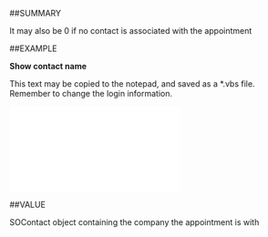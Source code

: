
##SUMMARY


It may also be 0 if no contact is associated with the appointment



##EXAMPLE

**Show contact name**

This text may be copied to the notepad, and saved as a *.vbs file. Remember to change the login information.

![](..\..\Examples\vbs\SOAppointment.Example.vbs.txt)


##VALUE

SOContact object containing the company the appointment is with


